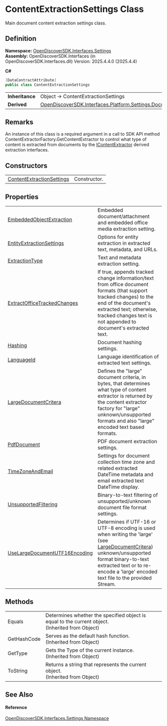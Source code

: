 # ContentExtractionSettings Class


Main document content extraction settings class.



## Definition
**Namespace:** <a href="a1516a26-c3bc-5b32-80d1-92d32506d831">OpenDiscoverSDK.Interfaces.Settings</a>  
**Assembly:** OpenDiscoverSDK.Interfaces (in OpenDiscoverSDK.Interfaces.dll) Version: 2025.4.4.0 (2025.4.4)

**C#**
``` C#
[DataContractAttribute]
public class ContentExtractionSettings
```

<table><tr><td><strong>Inheritance</strong></td><td>Object  →  ContentExtractionSettings</td></tr>
<tr><td><strong>Derived</strong></td><td><a href="15834f2e-5778-5912-a2cc-a92e9d2e78fb">OpenDiscoverSDK.Interfaces.Platform.Settings.DocumentTaskSettings</a></td></tr>
</table>



## Remarks

An instance of this class is a required argument in a call to SDK API method ContentExtractorFactory.GetContentExtractor to control what type of content is extracted from documents by the <a href="94fa03c2-ad71-ecdc-48b0-48fb7ff40e45">IContentExtractor</a> derived extraction interfaces.


## Constructors
<table>
<tr>
<td><a href="21264fb5-80f2-524b-56a1-a6ec60fe94aa">ContentExtractionSettings</a></td>
<td>Constructor.</td></tr>
</table>

## Properties
<table>
<tr>
<td><a href="ad190570-83cd-f2eb-64c6-805810d5a8ca">EmbeddedObjectExtraction</a></td>
<td>Embedded document/attachment and embedded office media extraction setting.</td></tr>
<tr>
<td><a href="5a66d42f-59c5-2455-cf95-a8926129c6fb">EntityExtractionSettings</a></td>
<td>Options for entity extraction in extracted text, metadata, and URLs.</td></tr>
<tr>
<td><a href="ab3ffa2a-75b2-4b19-57af-5c18921c9d68">ExtractionType</a></td>
<td>Text and metadata extraction setting.</td></tr>
<tr>
<td><a href="24f9266b-085c-c1e1-fbb8-5552de754a35">ExtractOfficeTrackedChanges</a></td>
<td>If true, appends tracked change information/text from office document formats (that support tracked changes) to the end of the document's extracted text; otherwise, tracked changes text is not appended to document's extracted text.</td></tr>
<tr>
<td><a href="b87b956b-f687-385a-3502-6307e6c7afde">Hashing</a></td>
<td>Document hashing settings.</td></tr>
<tr>
<td><a href="c12c48b2-0ba9-e35a-4959-b7af622c8519">LanguageId</a></td>
<td>Language identification of extracted text settings.</td></tr>
<tr>
<td><a href="90aee97f-a132-9d0b-5c91-d6ac2eb95ace">LargeDocumentCritera</a></td>
<td>Defines the "large" document criteria, in bytes, that determines what type of content extractor is returned by the content extractor factory for "large" unknown/unsupported formats and also "large" encoded text based formats.</td></tr>
<tr>
<td><a href="3bc2756e-88b5-9958-99ed-9e5fb170f7d2">PdfDocument</a></td>
<td>PDF document extraction settings.</td></tr>
<tr>
<td><a href="a2f4fff5-8995-332a-a331-c35a9f138763">TimeZoneAndEmail</a></td>
<td>Settings for document collection time zone and related extracted DateTime metadata and email extracted text DateTime display.</td></tr>
<tr>
<td><a href="d2e304cb-8803-14fc-d7a8-09c27365c6a0">UnsupportedFiltering</a></td>
<td>Binary-to-text filtering of unsupported/unknown document file format settings.</td></tr>
<tr>
<td><a href="e703d60d-4cc3-b9ae-58df-0a913e95be3e">UseLargeDocumentUTF16Encoding</a></td>
<td>Determines if UTF-16 or UTF-8 encoding is used when writing the 'large' (see <a href="90aee97f-a132-9d0b-5c91-d6ac2eb95ace">LargeDocumentCritera</a>) unknown/unsupported format binary-to-text extracted text or to re-encode a 'large' encoded text file to the provided Stream.</td></tr>
</table>

## Methods
<table>
<tr>
<td>Equals</td>
<td>Determines whether the specified object is equal to the current object.<br />(Inherited from Object)</td></tr>
<tr>
<td>GetHashCode</td>
<td>Serves as the default hash function.<br />(Inherited from Object)</td></tr>
<tr>
<td>GetType</td>
<td>Gets the Type of the current instance.<br />(Inherited from Object)</td></tr>
<tr>
<td>ToString</td>
<td>Returns a string that represents the current object.<br />(Inherited from Object)</td></tr>
</table>

## See Also


#### Reference
<a href="a1516a26-c3bc-5b32-80d1-92d32506d831">OpenDiscoverSDK.Interfaces.Settings Namespace</a>  
